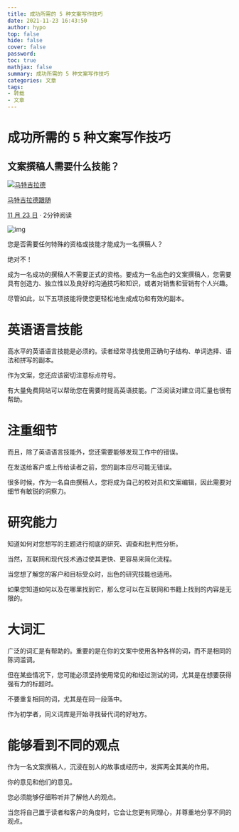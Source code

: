 ```yaml
---
title: 成功所需的 5 种文案写作技巧
date: 2021-11-23 16:43:50
author: hypo
top: false
hide: false
cover: false
password:
toc: true
mathjax: false
summary: 成功所需的 5 种文案写作技巧
categories: 文章
tags:
- 转载
- 文章
---
```

# 成功所需的 5 种文案写作技巧

## 文案撰稿人需要什么技能？

[![马特吉拉德](https://miro.medium.com/fit/c/96/96/1*VP5ZfM9aHJL7d7x3_ITVTQ.jpeg)](https://matgillard.com/?source=post_page-----a7be60065eb4-----------------------------------)

[马特吉拉德](https://matgillard.com/?source=post_page-----a7be60065eb4-----------------------------------)[跟随](https://medium.com/m/signin?actionUrl=https%3A%2F%2Fmedium.com%2F_%2Fsubscribe%2Fuser%2F9ef1cfb5557%2Fa7be60065eb4&operation=register&redirect=https%3A%2F%2Fgoodcopywriting.com%2F5-copywriting-skills-you-need-to-succeed-a7be60065eb4&user=Mat+Gillard&userId=9ef1cfb5557&source=post_page-9ef1cfb5557----a7be60065eb4---------------------follow_byline--------------)

[11 月 23 日](https://goodcopywriting.com/5-copywriting-skills-you-need-to-succeed-a7be60065eb4?source=post_page-----a7be60065eb4-----------------------------------) · 2分钟阅读

![img](https://miro.medium.com/max/1400/1*iAg35spPJaEcUtsCcLA9kg.jpeg)

您是否需要任何特殊的资格或技能才能成为一名撰稿人？

绝对不！

成为一名成功的撰稿人不需要正式的资格。要成为一名出色的文案撰稿人，您需要具有创造力、独立性以及良好的沟通技巧和知识，或者对销售和营销有个人兴趣。

尽管如此，以下五项技能将使您更轻松地生成成功和有效的副本。

# 英语语言技能

高水平的英语语言技能是必须的。读者经常寻找使用正确句子结构、单词选择、语法和拼写的副本。

作为文案，您还应该密切注意标点符号。

有大量免费网站可以帮助您在需要时提高英语技能。广泛阅读对建立词汇量也很有帮助。

# 注重细节

而且，除了英语语言技能外，您还需要能够发现工作中的错误。

在发送给客户或上传给读者之前，您的副本应尽可能无错误。

很多时候，作为一名自由撰稿人，您将成为自己的校对员和文案编辑，因此需要对细节有敏锐的洞察力。

# 研究能力

知道如何对您想写的主题进行彻底的研究、调查和批判性分析。

当然，互联网和现代技术通过使其更快、更容易来简化流程。

当您想了解您的客户和目标受众时，出色的研究技能也适用。

如果您知道如何以及在哪里找到它，那么您可以在互联网和书籍上找到的内容是无限的。

# 大词汇

广泛的词汇是有帮助的。重要的是在你的文案中使用各种各样的词，而不是相同的陈词滥调。

但在某些情况下，您可能必须坚持使用常见的和经过测试的词，尤其是在想要获得强有力的标题时。

不要重复相同的词，尤其是在同一段落中。

作为初学者，同义词库是开始寻找替代词的好地方。

# 能够看到不同的观点

作为一名文案撰稿人，沉浸在别人的故事或经历中，发挥两全其美的作用。

你的意见和他们的意见。

您必须能够仔细聆听并了解他人的观点。

当您将自己置于读者和客户的角度时，它会让您更有同理心，并尊重地分享不同的观点。